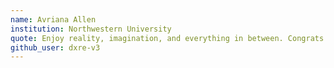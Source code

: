 ```yaml
---
name: Avriana Allen
institution: Northwestern University
quote: Enjoy reality, imagination, and everything in between. Congrats Class of 2021!
github_user: dxre-v3
---
```

